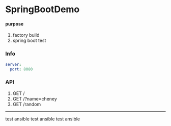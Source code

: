 # SpringBootDemo

#### purpose

1. factory build
2. spring boot test

### Info

```yaml
server:
  port: 8080
```

### API

1. GET /
2. GET /?name=cheney
3. GET /random

---
test ansible
test ansible
test ansible
